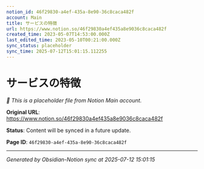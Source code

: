 ```yaml
---
notion_id: 46f29830-a4ef-435a-8e90-36c8caca482f
account: Main
title: サービスの特徴
url: https://www.notion.so/46f29830a4ef435a8e9036c8caca482f
created_time: 2023-05-07T14:53:00.000Z
last_edited_time: 2023-05-10T00:21:00.000Z
sync_status: placeholder
sync_time: 2025-07-12T15:01:15.112255
---
```


# サービスの特徴

*🔄 This is a placeholder file from Notion Main account.*

**Original URL**: https://www.notion.so/46f29830a4ef435a8e9036c8caca482f

**Status**: Content will be synced in a future update.

**Page ID**: `46f29830-a4ef-435a-8e90-36c8caca482f`

---

*Generated by Obsidian-Notion sync at 2025-07-12 15:01:15*

